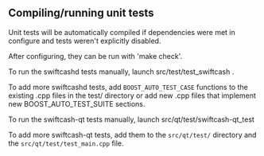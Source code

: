 Compiling/running unit tests
------------------------------------

Unit tests will be automatically compiled if dependencies were met in configure
and tests weren't explicitly disabled.

After configuring, they can be run with 'make check'.

To run the swiftcashd tests manually, launch src/test/test_swiftcash .

To add more swiftcashd tests, add `BOOST_AUTO_TEST_CASE` functions to the existing
.cpp files in the test/ directory or add new .cpp files that
implement new BOOST_AUTO_TEST_SUITE sections.

To run the swiftcash-qt tests manually, launch src/qt/test/swiftcash-qt_test

To add more swiftcash-qt tests, add them to the `src/qt/test/` directory and
the `src/qt/test/test_main.cpp` file.
